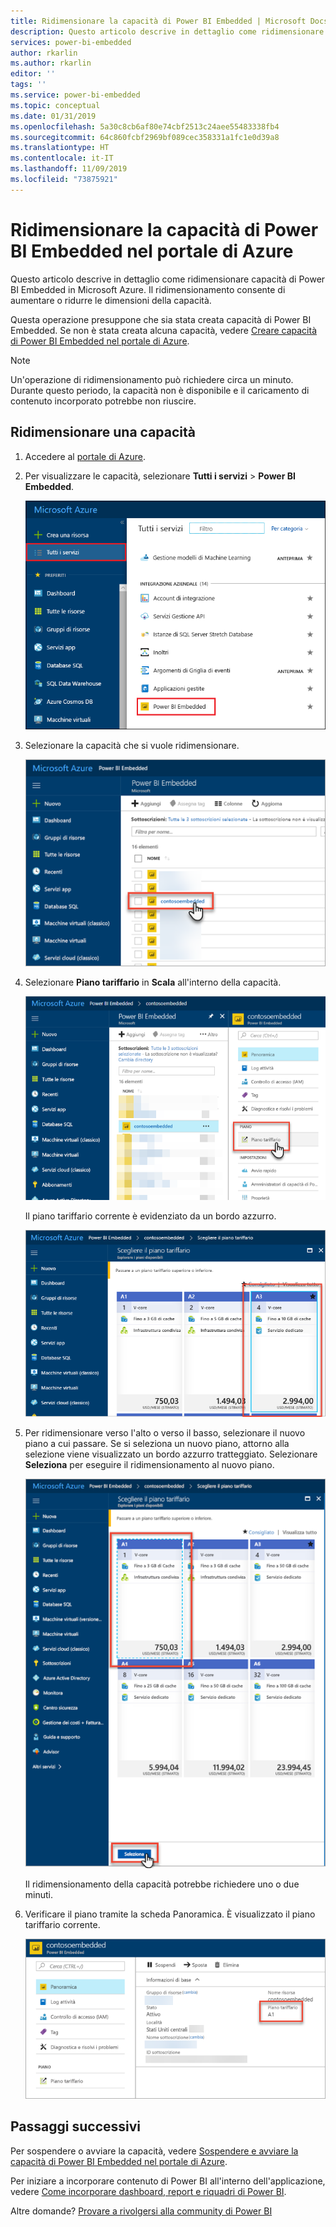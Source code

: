 ```yaml
---
title: Ridimensionare la capacità di Power BI Embedded | Microsoft Docs
description: Questo articolo descrive in dettaglio come ridimensionare capacità di Power BI Embedded in Microsoft Azure.
services: power-bi-embedded
author: rkarlin
ms.author: rkarlin
editor: ''
tags: ''
ms.service: power-bi-embedded
ms.topic: conceptual
ms.date: 01/31/2019
ms.openlocfilehash: 5a30c8cb6af80e74cbf2513c24aee55483338fb4
ms.sourcegitcommit: 64c860fcbf2969bf089cec358331a1fc1e0d39a8
ms.translationtype: HT
ms.contentlocale: it-IT
ms.lasthandoff: 11/09/2019
ms.locfileid: "73875921"
---
```

# <a name="scale-your-power-bi-embedded-capacity-in-the-azure-portal"></a>Ridimensionare la capacità di Power BI Embedded nel portale di Azure

Questo articolo descrive in dettaglio come ridimensionare capacità di Power BI Embedded in Microsoft Azure. Il ridimensionamento consente di aumentare o ridurre le dimensioni della capacità.

Questa operazione presuppone che sia stata creata capacità di Power BI Embedded. Se non è stata creata alcuna capacità, vedere [Creare capacità di Power BI Embedded nel portale di Azure](azure-pbie-create-capacity.md).

> [!NOTE]
> Un'operazione di ridimensionamento può richiedere circa un minuto. Durante questo periodo, la capacità non è disponibile e il caricamento di contenuto incorporato potrebbe non riuscire.

## <a name="scale-a-capacity"></a>Ridimensionare una capacità

1. Accedere al [portale di Azure](https://portal.azure.com/).

2. Per visualizzare le capacità, selezionare **Tutti i servizi** > **Power BI Embedded**.

    ![Tutti i servizi all'interno del portale di Azure](media/azure-pbie-scale-capacity/azure-portal-more-services.png)

3. Selezionare la capacità che si vuole ridimensionare.

    ![Elenco di capacità di Power BI Embedded all'interno del portale di Azure](media/azure-pbie-scale-capacity/azure-portal-capacity-list.png)

4. Selezionare **Piano tariffario** in **Scala** all'interno della capacità.

    ![Opzione Piano tariffario in Scala](media/azure-pbie-scale-capacity/azure-portal-scale-pricing-tier.png)

    Il piano tariffario corrente è evidenziato da un bordo azzurro.

    ![Piano tariffario corrente evidenziato da un bordo azzurro](media/azure-pbie-scale-capacity/azure-portal-current-tier.png)

5. Per ridimensionare verso l'alto o verso il basso, selezionare il nuovo piano a cui passare. Se si seleziona un nuovo piano, attorno alla selezione viene visualizzato un bordo azzurro tratteggiato. Selezionare **Seleziona** per eseguire il ridimensionamento al nuovo piano.

    ![Selezionare un nuovo piano](media/azure-pbie-scale-capacity/azure-portal-select-new-tier.png)

    Il ridimensionamento della capacità potrebbe richiedere uno o due minuti.

6. Verificare il piano tramite la scheda Panoramica. È visualizzato il piano tariffario corrente.

    ![Confermare il piano corrente](media/azure-pbie-scale-capacity/azure-portal-confirm-tier.png)

## <a name="next-steps"></a>Passaggi successivi

Per sospendere o avviare la capacità, vedere [Sospendere e avviare la capacità di Power BI Embedded nel portale di Azure](azure-pbie-pause-start.md).

Per iniziare a incorporare contenuto di Power BI all'interno dell'applicazione, vedere [Come incorporare dashboard, report e riquadri di Power BI](https://powerbi.microsoft.com/documentation/powerbi-developer-embedding-content/).

Altre domande? [Provare a rivolgersi alla community di Power BI](https://community.powerbi.com/)
